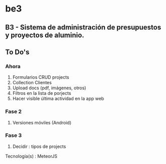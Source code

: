 # be3

## B3 - Sistema de administración de presupuestos y proyectos de aluminio.

## To Do's
### Ahora
1. Formularios CRUD projects
2. Collection Clientes
3. Upload docs (pdf, imágenes, otros)
4. Filtros en la lista de porjects
5. Hacer visible última actividad en la app web

### Fase 2
1. Versiones móviles (Android)

### Fase 3
1. Decidir : tipos de projects


Tecnología(s) : MeteorJS
